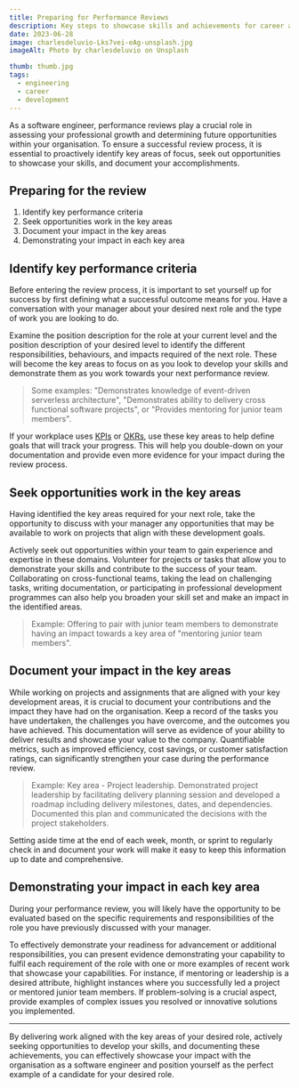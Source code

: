 ```yaml
---
title: Preparing for Performance Reviews
description: Key steps to showcase skills and achievements for career advancement in software engineering
date: 2023-06-28
image: charlesdeluvio-Lks7vei-eAg-unsplash.jpg
imageAlt: Photo by charlesdeluvio on Unsplash

thumb: thumb.jpg
tags:
  - engineering
  - career
  - development
---
```


As a software engineer, performance reviews play a crucial role in assessing your professional growth and determining future opportunities within your organisation. To ensure a successful review process, it is essential to proactively identify key areas of focus, seek out opportunities to showcase your skills, and document your accomplishments.

## Preparing for the review

1. Identify key performance criteria
2. Seek opportunities work in the key areas
3. Document your impact in the key areas
4. Demonstrating your impact in each key area

## Identify key performance criteria

Before entering the review process, it is important to set yourself up for success by first defining what a successful outcome means for you. Have a conversation with your manager about your desired next role and the type of work you are looking to do.

Examine the position description for the role at your current level and the position description of your desired level to identify the different responsibilities, behaviours, and impacts required of the next role. These will become the key areas to focus on as you look to develop your skills and demonstrate them as you work towards your next performance review.

> Some examples: "Demonstrates knowledge of event-driven serverless architecture", "Demonstrates ability to delivery cross functional software projects", or "Provides mentoring for junior team members".

If your workplace uses [KPIs](https://www.atlassian.com/blog/productivity/okr-vs-kpi "Key Performance Indicators") or [OKRs](https://www.atlassian.com/blog/productivity/okr-vs-kpi "Objectives and Key Results"), use these key areas to help define goals that will track your progress. This will help you double-down on your documentation and provide even more evidence for your impact during the review process.

## Seek opportunities work in the key areas

Having identified the key areas required for your next role, take the opportunity to discuss with your manager any opportunities that may be available to work on projects that align with these development goals.

Actively seek out opportunities within your team to gain experience and expertise in these domains. Volunteer for projects or tasks that allow you to demonstrate your skills and contribute to the success of your team. Collaborating on cross-functional teams, taking the lead on challenging tasks, writing documentation, or participating in professional development programmes can also help you broaden your skill set and make an impact in the identified areas.

> Example: Offering to pair with junior team members to demonstrate having an impact towards a key area of "mentoring junior team members".

## Document your impact in the key areas

While working on projects and assignments that are aligned with your key development areas, it is crucial to document your contributions and the impact they have had on the organisation. Keep a record of the tasks you have undertaken, the challenges you have overcome, and the outcomes you have achieved. This documentation will serve as evidence of your ability to deliver results and showcase your value to the company. Quantifiable metrics, such as improved efficiency, cost savings, or customer satisfaction ratings, can significantly strengthen your case during the performance review.

> Example: Key area - Project leadership. Demonstrated project leadership by facilitating delivery planning session and developed a roadmap including delivery milestones, dates, and dependencies. Documented this plan and communicated the decisions with the project stakeholders.

Setting aside time at the end of each week, month, or sprint to regularly check in and document your work will make it easy to keep this information up to date and comprehensive.

## Demonstrating your impact in each key area

During your performance review, you will likely have the opportunity to be evaluated based on the specific requirements and responsibilities of the role you have previously discussed with your manager.

To effectively demonstrate your readiness for advancement or additional responsibilities, you can present evidence demonstrating your capability to fulfil each requirement of the role with one or more examples of recent work that showcase your capabilities. For instance, if mentoring or leadership is a desired attribute, highlight instances where you successfully led a project or mentored junior team members. If problem-solving is a crucial aspect, provide examples of complex issues you resolved or innovative solutions you implemented.

---

By delivering work aligned with the key areas of your desired role, actively seeking opportunities to develop your skills, and documenting these achievements, you can effectively showcase your impact with the organisation as a software engineer and position yourself as the perfect example of a candidate for your desired role.
